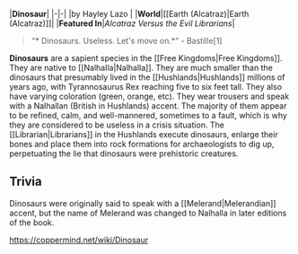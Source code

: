 |**Dinosaur**|
|-|-|
|by  Hayley Lazo |
|**World**|[[Earth (Alcatraz)\|Earth (Alcatraz)]]|
|**Featured In**|*Alcatraz Versus the Evil Librarians*|

>“* Dinosaurs. Useless. Let's move on.*”
\- Bastille[1]


**Dinosaurs** are a sapient species in the [[Free Kingdoms\|Free Kingdoms]]. They are native to [[Nalhalla\|Nalhalla]].
They are much smaller than the dinosaurs that presumably lived in the [[Hushlands\|Hushlands]] millions of years ago, with Tyrannosaurus Rex reaching five to six feet tall. They also have varying coloration (green, orange, etc). They wear trousers and speak with a Nalhallan (British in Hushlands) accent. The majority of them appear to be refined, calm, and well-mannered, sometimes to a fault, which is why they are considered to be useless in a crisis situation.
The [[Librarian\|Librarians]] in the Hushlands execute dinosaurs, enlarge their bones and place them into rock formations for archaeologists to dig up, perpetuating the lie that dinosaurs were prehistoric creatures.

## Trivia
Dinosaurs were originally said to speak with a [[Melerand\|Melerandian]] accent, but the name of Melerand was changed to Nalhalla in later editions of the book.


https://coppermind.net/wiki/Dinosaur
